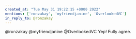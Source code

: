```yaml
---
created_at: "Tue May 31 19:22:15 +0000 2022"
mentions: ['ronzakay', 'myfriendjanine', 'OverlookedVC']
in_reply_to: @ronzakay
---
```


@ronzakay @myfriendjanine @OverlookedVC Yep! Fully agree.